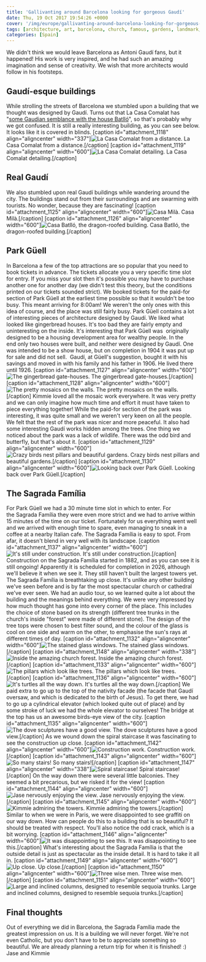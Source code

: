 ```yaml
---
title: 'Gallivanting around Barcelona looking for gorgeous Gaudí'
date: Thu, 19 Oct 2017 19:54:26 +0000
cover: '/img/europe/gallivanting-around-barcelona-looking-for-gorgeous-gaudi/'
tags: [architecture, art, barcelona, church, famous, gardens, landmark, park]
categories: [Spain]
---
```


We didn't think we would leave Barcelona as Antoni Gaudí fans, but it happened! His work is very inspired, and he had such an amazing imagination and sense of creativity. We wish that more architects would follow in his footsteps.

Gaudí-esque buildings
---------------------

While strolling the streets of Barcelona we stumbled upon a building that we thought was designed by Gaudí. Turns out that La Casa Comalat has "[some Gaudian semblance with the house Batlló](https://es.wikipedia.org/wiki/Casa_Comalat)", so that's probably why we got confused. It is still a really interesting building, as you can see below. It looks like it is covered in blinds. \[caption id="attachment_1118" align="aligncenter" width="337"\]![La Casa Comalat from a distance.](http://coupleofkiwis.com/wp-content/uploads/2017/10/La-Casa-Comalat-2-337x600.jpg) La Casa Comalat from a distance.\[/caption\] \[caption id="attachment_1119" align="aligncenter" width="600"\]![La Casa Comalat detailing. ](http://coupleofkiwis.com/wp-content/uploads/2017/10/La-Casa-Comalat-600x338.jpg) La Casa Comalat detailing.\[/caption\]

Real Gaudí
----------

We also stumbled upon real Gaudí buildings while wandering around the city. The buildings stand out from their surroundings and are swarming with tourists. No wonder, because they are fascinating! \[caption id="attachment_1125" align="aligncenter" width="600"\]![Casa Milà.](http://coupleofkiwis.com/wp-content/uploads/2017/10/barcelona_gaudi-600x338.jpg) Casa Milà.\[/caption\] \[caption id="attachment_1126" align="aligncenter" width="600"\]![Casa Batlló, the dragon-roofed building.](http://coupleofkiwis.com/wp-content/uploads/2017/10/barcelona_battlo-600x600.jpg) Casa Batlló, the dragon-roofed building.\[/caption\]

Park Güell
----------

In Barcelona a few of the top attractions are so popular that you need to book tickets in advance. The tickets allocate you a very specific time slot for entry. If you miss your slot then it's possible you may have to purchase another one for another day (we didn't test this theory, but the conditions printed on our tickets sounded strict). We booked tickets for the paid-for section of Park Güell at the earliest time possible so that it wouldn't be too busy. This meant arriving for 8:00am! We weren't the only ones with this idea of course, and the place was still fairly busy. Park Güell contains a lot of interesting pieces of architecture designed by Gaudí. We liked what looked like gingerbread houses. It's too bad they are fairly empty and uninteresting on the inside. It's interesting that Park Güell was  originally designed to be a housing development area for wealthy people. In the end only two houses were built, and neither were designed by Gaudí. One was intended to be a show house, but on completion in 1904 it was put up for sale and did not sell.  Gaudí, at Güell's suggestion, bought it with his savings and moved in with his family and his father in 1906. He lived there until 1926. \[caption id="attachment_1127" align="aligncenter" width="600"\]![The gingerbread gate-houses.](http://coupleofkiwis.com/wp-content/uploads/2017/10/barcelona_guell-600x371.jpg) The gingerbread gate-houses.\[/caption\] \[caption id="attachment_1128" align="aligncenter" width="600"\]![The pretty mosaics on the walls.](http://coupleofkiwis.com/wp-content/uploads/2017/10/barcelona_pottery-600x338.jpg) The pretty mosaics on the walls.\[/caption\] Kimmie loved all the mosaic work everywhere. It was very pretty and we can only imagine how much time and effort it must have taken to piece everything together! While the paid-for section of the park was interesting, it was quite small and we weren't very keen on all the people. We felt that the rest of the park was nicer and more peaceful. It also had some interesting Gaudí works hidden among the trees. One thing we noticed about the park was a lack of wildlife. There was the odd bird and butterfly, but that's about it. \[caption id="attachment_1129" align="aligncenter" width="600"\]![Crazy birds nest pillars and beautiful gardens.](http://coupleofkiwis.com/wp-content/uploads/2017/10/barcelona_pillars-600x338.jpg) Crazy birds nest pillars and beautiful gardens.\[/caption\] \[caption id="attachment_1130" align="aligncenter" width="600"\]![Looking back over Park Güell.](http://coupleofkiwis.com/wp-content/uploads/2017/10/barcelona_park-600x338.jpg) Looking back over Park Güell.\[/caption\]

The Sagrada Família
-------------------

For Park Güell we had a 30 minute time slot in which to enter. For the Sagrada Família they were even more strict and we had to arrive within 15 minutes of the time on our ticket. Fortunately for us everything went well and we arrived with enough time to spare, even managing to sneak in a coffee at a nearby Italian cafe. The Sagrada Família is easy to spot. From afar, it doesn't blend in very well with its landscape. \[caption id="attachment_1137" align="aligncenter" width="600"\]![It's still under construction.](http://coupleofkiwis.com/wp-content/uploads/2017/10/barcelona_construction-600x338.jpg) It's still under construction.\[/caption\] Construction on the Sagrada Família started in 1882, and as you can see it is still ongoing! Apparently it is scheduled for completion in 2026, although we'll believe it when we see it. They still haven't built the largest towers yet. The Sagrada Família is breathtaking up close. It's unlike any other building we've seen before and is by far the most spectacular church or cathedral we've ever seen. We had an audio tour, so we learned quite a lot about the building and the meanings behind everything. We were very impressed by how much thought has gone into every corner of the place. This includes the choice of stone based on its strength (different tree trunks in the church's inside "forest" were made of different stone). The design of the tree tops were chosen to best filter sound, and the colour of the glass is cool on one side and warm on the other, to emphasise the sun's rays at different times of day. \[caption id="attachment_1132" align="aligncenter" width="600"\]![The stained glass windows.](http://coupleofkiwis.com/wp-content/uploads/2017/10/barcelona_glass-600x338.jpg) The stained glass windows.\[/caption\] \[caption id="attachment_1148" align="aligncenter" width="338"\]![Inside the amazing church forest.](http://coupleofkiwis.com/wp-content/uploads/2017/10/dagrada-familia-338x600.jpg) Inside the amazing church forest.\[/caption\] \[caption id="attachment_1133" align="aligncenter" width="600"\]![The pillars which look like trees.](http://coupleofkiwis.com/wp-content/uploads/2017/10/barcelona_treepillars-600x338.jpg) The pillars which look like trees.\[/caption\] \[caption id="attachment_1136" align="aligncenter" width="600"\]![It's turtles all the way down.](http://coupleofkiwis.com/wp-content/uploads/2017/10/barcelona_turtle-600x338.jpg) It's turtles all the way down.\[/caption\] We paid extra to go up to the top of the nativity facade (the facade that Gaudí oversaw, and which is dedicated to the birth of Jesus). To get there, we had to go up a cylindrical elevator (which looked quite out of place) and by some stroke of luck we had the whole elevator to ourselves! The bridge at the top has us an awesome birds-eye view of the city. \[caption id="attachment_1135" align="aligncenter" width="600"\]![The dove sculptures have a good view.](http://coupleofkiwis.com/wp-content/uploads/2017/10/barcelona_pigeons-600x338.jpg) The dove sculptures have a good view.\[/caption\] As we wound down the spiral staircase it was fascinating to see the construction up close. \[caption id="attachment_1142" align="aligncenter" width="600"\]![Construction work.](http://coupleofkiwis.com/wp-content/uploads/2017/10/gaudi-construction-600x338.jpg) Construction work.\[/caption\] \[caption id="attachment_1143" align="aligncenter" width="600"\]![So many stairs!](http://coupleofkiwis.com/wp-content/uploads/2017/10/gaudi-stairs-600x338.jpg) So many stairs!\[/caption\] \[caption id="attachment_1147" align="aligncenter" width="338"\]![Spiral staircase!](http://coupleofkiwis.com/wp-content/uploads/2017/10/spiral-stairs-gaudi-338x600.jpg) Spiral staircase!\[/caption\] On the way down there were several little balconies. They seemed a bit precarious, but we risked it for the view! \[caption id="attachment_1144" align="aligncenter" width="600"\]![Jase nervously enjoying the view. ](http://coupleofkiwis.com/wp-content/uploads/2017/10/gaudi-view-600x338.jpg) Jase nervously enjoying the view.\[/caption\] \[caption id="attachment_1145" align="aligncenter" width="600"\]![Kimmie admiring the towers.](http://coupleofkiwis.com/wp-content/uploads/2017/10/gaudi-view-2-600x338.jpg) Kimmie admiring the towers.\[/caption\] Similar to when we were in Paris, we were disappointed to see graffiti on our way down. How can people do this to a building that is so beautiful? It should be treated with respect. You'll also notice the odd crack, which is a bit worrying. \[caption id="attachment_1146" align="aligncenter" width="600"\]![It was disappointing to see this.](http://coupleofkiwis.com/wp-content/uploads/2017/10/graffetii-600x338.jpg) It was disappointing to see this.\[/caption\] What's interesting about the Sagrada Família is that the outside detail is just as spectacular as the inside detail. It is hard to take it all in. \[caption id="attachment_1149" align="aligncenter" width="600"\]![Up close.](http://coupleofkiwis.com/wp-content/uploads/2017/10/detail-sagrada-600x338.jpg) Up close.\[/caption\] \[caption id="attachment_1150" align="aligncenter" width="600"\]![Three wise men.](http://coupleofkiwis.com/wp-content/uploads/2017/10/detail-sagrada-1-600x338.jpg) Three wise men.\[/caption\] \[caption id="attachment_1151" align="aligncenter" width="600"\]![Large and inclined columns, designed to resemble sequoia trunks.](http://coupleofkiwis.com/wp-content/uploads/2017/10/outside-sagrada-600x338.jpg) Large and inclined columns, designed to resemble sequoia trunks.\[/caption\]

Final thoughts
--------------

Out of everything we did in Barcelona, the Sagrada Família made the greatest impression on us. It is a building we will never forget. We're not even Catholic, but you don't have to be to appreciate something so beautiful. We are already planning a return trip for when it is finished! :) Jase and Kimmie